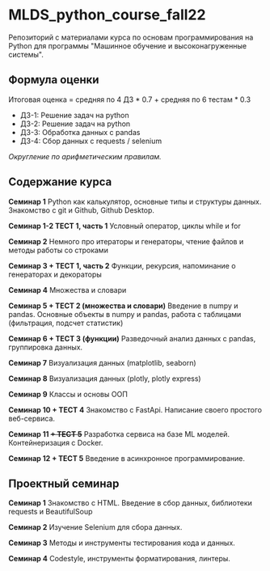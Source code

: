 # MLDS_python_course_fall22

Репозиторий с материалами курса по основам программирования на Python для программы "Машинное обучение и высоконагруженные системы".

## Формула оценки

Итоговая оценка = средняя по 4 ДЗ * 0.7 + средняя по 6 тестам * 0.3

* ДЗ-1: Решение задач на python
* ДЗ-2: Решение задач на python
* ДЗ-3: Обработка данных с pandas
* ДЗ-4: Сбор данных с requests / selenium

*Округление по арифметическим правилам.*

## Содержание курса

**Семинар 1**
Python как калькулятор, основные типы и структуры данных. Знакомство с git и Github, Github Desktop. 

**Семинар 1-2 ТЕСТ 1, часть 1**
Условный оператор, циклы while и for

**Семинар 2**
Немного про итераторы и генераторы, чтение файлов и методы работы со строками

**Семинар 3 + ТЕСТ 1, часть 2**
Функции, рекурсия, напоминание о генераторах и декораторы

**Семинар 4**
Множества и словари

**Семинар 5 + ТЕСТ 2 (множества и словари)**
Введение в numpy и pandas. Основные объекты в numpy и pandas, работа с таблицами (фильтрация, подсчет статистик)

**Семинар 6 + ТЕСТ 3 (функции)**
Разведочный анализ данных с pandas, группировка данных.

**Семинар 7**
Визуализация данных (matplotlib, seaborn)

**Семинар 8**
Визуализация данных (plotly, plotly express)

**Семинар 9**
Классы и основы ООП

**Семинар 10 + ТЕСТ 4**
Знакомство с FastApi. Написание своего простого веб-сервиса.

**Семинар 11 <s>+ ТЕСТ 5</s>**
Разработка сервиса на базе ML моделей. Контейнеризация с Docker.

**Семинар 12 + ТЕСТ 5**
Введение в асинхронное программирование.

## Проектный семинар

**Семинар 1**
Знакомство с HTML. Введение в сбор данных, библиотеки requests и BeautifulSoup

**Семинар 2** 
Изучение Selenium для сбора данных.

**Семинар 3**
Методы и инструменты тестирования кода и данных.

**Семинар 4**
Codestyle, инструменты форматирования, линтеры.
